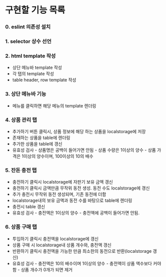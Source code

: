 # 구현할 기능 목록

### 0. eslint 의존성 설치

### 1. selector 상수 선언

### 2. html template 작성

- 상단 메뉴바 template 작성
- 각 탭의 template 작성
- table header, row template 작성

### 3. 상단 메뉴바 기능

- 메뉴를 클릭하면 해당 메뉴의 template 렌더링

### 4. 상품 관리 탭

- 추가하기 버튼 클릭시, 상품 정보에 해당 하는 상품을 localstorage에 저장
- 존재하는 상품을 table에 렌더링
- 추가한 상품을 table에 갱신
- 유효성 검사 - 상품명은 공백이 들어가면 안됨 - 상품 수량은 1이상의 양수 - 상품 가격은 1이상의 양수이며, 100이상의 10의 배수

### 5. 잔돈 충전 탭

- 충전하기 클릭시 localstorage에 자판기 보유 금액 갱신
- 충전하기 클릭시 금액만큼 무작위 동전 생성. 동전 수도 localstorage에 갱신
- 추가 충전시 무작위 동전 생성되며, 기존 동전에 더함
- localstorage내의 보유 금액과 동전 수를 바탕으로 table에 렌더링
- 충전시 table 갱신
- 유효성 검사 - 충전액은 1이상의 양수 - 충전액에 공백이 들어가면 안됨.

### 6. 상품 구매 탭

- 투입하기 클릭시 충전액을 localstorage에 갱신
- 상품 구매 시 localstorage내 상품 개수와, 충전액 갱신
- 반환하기 클릭시 충전액을 가능한 만큼 최소한의 동전으로 반환(localstorage 갱신)
- 유효성 검사 - 충전액은 10의 배수이며 1이상의 양수 - 충전액이 상품 액수보다 커야 함 - 상품 개수가 0개가 되면 제거
